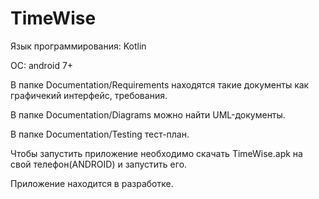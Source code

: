# TimeWise
Язык программирования: Kotlin

ОС: android 7+

В папке Documentation/Requirements находятся такие документы как графичекий интерфейс, требования.

В папке Documentation/Diagrams можно найти UML-документы.

В папке Documentation/Testing тест-план.

Чтобы запустить приложение необходимо скачать TimeWise.apk на свой телефон(ANDROID) и запустить его.

Приложение находится в разработке.
